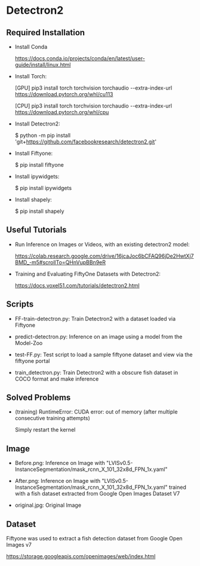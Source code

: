 # Detectron2
Required Installation
---------------------

- Install Conda

    https://docs.conda.io/projects/conda/en/latest/user-guide/install/linux.html

- Install Torch:

    [GPU] pip3 install torch torchvision torchaudio --extra-index-url https://download.pytorch.org/whl/cu113

    [CPU] pip3 install torch torchvision torchaudio --extra-index-url https://download.pytorch.org/whl/cpu

- Install Detectron2: 

    $ python -m pip install 'git+https://github.com/facebookresearch/detectron2.git'
  
- Install Fiftyone: 

    $ pip install fiftyone

- Install ipywidgets: 

    $ pip install ipywidgets

- Install shapely: 

    $ pip install shapely

Useful Tutorials
----------------

- Run Inference on Images or Videos, with an existing detectron2 model:

    https://colab.research.google.com/drive/16jcaJoc6bCFAQ96jDe2HwtXj7BMD_-m5#scrollTo=QHnVupBBn9eR
  
- Training and Evaluating FiftyOne Datasets with Detectron2:

    https://docs.voxel51.com/tutorials/detectron2.html


Scripts
-------

- FF-train-detectron.py: Train Detectron2 with a dataset loaded via Fiftyone

- predict-detectron.py: Inference on an image using a model from the Model-Zoo

- test-FF.py: Test script to load a sample fiftyone dataset and view via the fiftyone portal

- train_detectron.py: Train Detectron2 with a obscure fish dataset in COCO format and make inference

Solved Problems
---------------

- (training) RuntimeError: CUDA error: out of memory (after multiple consecutive training attempts)

    Simply restart the kernel

Image
-----

- Before.png: Inference on Image with "LVISv0.5-InstanceSegmentation/mask_rcnn_X_101_32x8d_FPN_1x.yaml"

- After.png: Inference on Image with "LVISv0.5-InstanceSegmentation/mask_rcnn_X_101_32x8d_FPN_1x.yaml" trained with a fish dataset extracted from Google Open Images Dataset V7

- original.jpg: Original Image

Dataset
-------

Fiftyone was used to extract a fish detection dataset from Google Open Images v7

https://storage.googleapis.com/openimages/web/index.html